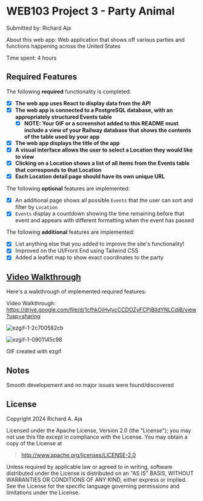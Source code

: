 # WEB103 Project 3 - Party Animal

Submitted by: Richard Aja

About this web app: Web application that shows off various parties and functions happening across the United States

Time spent: 4 hours

## Required Features

The following **required** functionality is completed:

<!-- Make sure to check off completed functionality below -->

- [x] **The web app uses React to display data from the API**
- [x] **The web app is connected to a PostgreSQL database, with an appropriately structured Events table**
  - [x] **NOTE: Your GIF or a screenshot added to this README must include a view of your Railway database that shows the contents of the table used by your app**
- [x] **The web app displays the title of the app**
- [x] **A visual interface allows the user to select a Location they would like to view**
- [x] **Clicking on a Location shows a list of all items from the Events table that corresponds to that Location**
- [x] **Each Location detail page should have its own unique URL**

The following **optional** features are implemented:

- [x] An additional page shows all possible `Events` that the user can sort and filter by `Location`
- [x] `Events` display a countdown showing the time remaining before that event and appears with different formatting when the event has passed

The following **additional** features are implemented:

- [x] List anything else that you added to improve the site's functionality!
- [x] Improved on the UI/Front End using Tailwind CSS 
- [x] Added a leaflet map to show exact coordinates to the party 

## [Video Walkthrough](https://drive.google.com/file/d/1cfhkOiHvlycCCDOZyFCPjBIldYNLCdjB/view?usp=sharing)


Here's a walkthrough of implemented required features:

Video Walkthrough: https://drive.google.com/file/d/1cfhkOiHvlycCCDOZyFCPjBIldYNLCdjB/view?usp=sharing


![ezgif-1-2c700582cb](https://github.com/user-attachments/assets/061f4238-8c31-4810-a166-dc0c63d4f800)


![ezgif-1-0901145c98](https://github.com/user-attachments/assets/af9f60f5-6299-445a-9f02-03ad18168b15)


GIF created with ezgif

## Notes

Smooth developement and no major issues were found/discovered

## License

Copyright 2024 Richard A. Aja

Licensed under the Apache License, Version 2.0 (the "License"); you may not use this file except in compliance with the License. You may obtain a copy of the License at

> http://www.apache.org/licenses/LICENSE-2.0

Unless required by applicable law or agreed to in writing, software distributed under the License is distributed on an "AS IS" BASIS, WITHOUT WARRANTIES OR CONDITIONS OF ANY KIND, either express or implied. See the License for the specific language governing permissions and limitations under the License.
